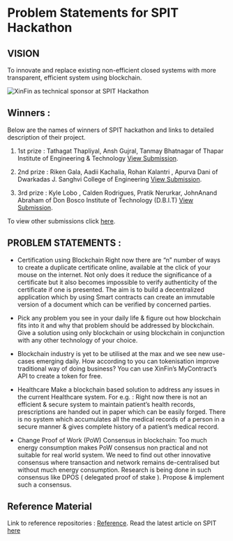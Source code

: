 # Problem Statements for SPIT Hackathon

## VISION
To innovate and replace existing non-efficient closed systems with more transparent, efficient system using blockchain.

<img src="../metaData/SPIT_banner.jpeg" alt="XinFin as technical sponsor at SPIT Hackathon">


## Winners : 
Below are the names of winners of SPIT hackathon and links to detailed description of their project.

1. 1st prize  : Tathagat Thapliyal, Ansh Gujral, Tanmay Bhatnagar of Thapar Institute of Engineering & Technology [View Submission](https://github.com/XinFinOrg/Open-Hackathon/blob/master/SPIT/tathagat.thapliyal874.md).

2. 2nd prize : Riken Gala, Aadii Kachalia, Rohan Kalantri , Apurva Dani of Dwarkadas J. Sanghvi College of Engineering [View Submission](https://github.com/XinFinOrg/Open-Hackathon/blob/master/SPIT/rikengala664.md).

3. 3rd prize : Kyle Lobo , Calden Rodrigues, Pratik Nerurkar, JohnAnand Abraham of Don Bosco Institute of Technology (D.B.I.T) [View Submission](https://github.com/XinFinOrg/Open-Hackathon/blob/master/SPIT/kylelobo11898711.md).

To view other submissions click [here](https://github.com/XinFinOrg/Open-Hackathon/tree/master/SPIT).


## PROBLEM STATEMENTS :

* Certification using Blockchain
Right now there are “n” number of ways to create a duplicate certificate online, available at the click of your mouse on the internet. Not only does it reduce the significance of a certificate but it also becomes impossible to verify authenticity of the certificate if one is presented.
The aim is to build a decentralized application which by using Smart contracts can create an immutable version of a document which can be verified by concerned parties.


* Pick any problem you see in your daily life & figure out how blockchain fits into it and why that problem should be addressed by blockchain. Give a solution using only blockchain or using blockchain in conjunction with any other technology of your choice.


* Blockchain industry is yet to be utilised at the max and we see new use-cases emerging daily. How according to you can tokenisation improve traditional way of doing business? You can use XinFin’s MyContract’s API to create a token for free.


* Healthcare
Make a blockchain based solution to address any issues in the current Healthcare system.
For e.g. : Right now there is not an efficient & secure system to maintain patient’s health records, prescriptions are handed out in paper which can be easily forged. There is no system which accumulates all the medical records of a person in a secure manner & gives complete history of a patient’s medical record.


* Change Proof of Work (PoW) Consensus in blockchain: Too much energy consumption makes PoW consensus non practical and not suitable for real world system. We need to find out other innovative consensus where transaction and network remains de-centralised but without much energy consumption. Research is being done in such consensus like DPOS ( delegated proof of stake ). Propose & implement such a consensus.

## Reference Material

Link to reference repositories : [Reference](../References).
Read the latest article on SPIT [here](https://medium.com/xinfin/xinfin-and-spit-presents-hands-on-blockchain-workshop-a25695e61640) 
